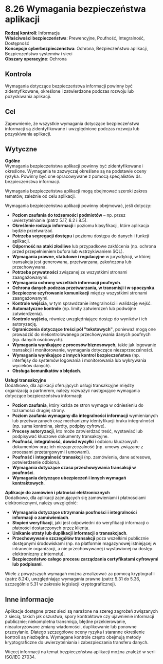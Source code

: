 # 8.26 Wymagania bezpieczeństwa aplikacji

**Rodzaj kontroli**: Informacja  
**Właściwości bezpieczeństwa**: Prewencyjne, Poufność, Integralność, Dostępność  
**Koncepcje cyberbezpieczeństwa**: Ochrona, Bezpieczeństwo aplikacji, Bezpieczeństwo systemów i sieci  
**Obszary operacyjne**: Ochrona

## Kontrola

Wymagania dotyczące bezpieczeństwa informacji powinny być zidentyfikowane, określone i zatwierdzone podczas rozwoju lub pozyskiwania aplikacji.

## Cel

Zapewnienie, że wszystkie wymagania dotyczące bezpieczeństwa informacji są zidentyfikowane i uwzględnione podczas rozwoju lub pozyskiwania aplikacji.

## Wytyczne

**Ogólne**  
Wymagania bezpieczeństwa aplikacji powinny być zidentyfikowane i określone. Wymagania te zazwyczaj określane są na podstawie oceny ryzyka. Powinny być one opracowywane z pomocą specjalistów ds. bezpieczeństwa informacji.

Wymagania bezpieczeństwa aplikacji mogą obejmować szeroki zakres tematów, zależnie od celu aplikacji.

Wymagania bezpieczeństwa aplikacji powinny obejmować, jeśli dotyczy:

- **Poziom zaufania do tożsamości podmiotów** – np. przez uwierzytelnianie (patrz 5.17, 8.2 i 8.5).
- **Określenie rodzaju informacji** i poziomu klasyfikacji, które aplikacja będzie przetwarzać.
- **Potrzeba segregacji dostępu** i poziomu dostępu do danych i funkcji aplikacji.
- **Odporność na ataki złośliwe** lub przypadkowe zakłócenia (np. ochrona przed przepełnieniem bufora lub wstrzykiwaniem SQL).
- **Wymagania prawne, statutowe i regulacyjne** w jurysdykcji, w której transakcja jest generowana, przetwarzana, zakończona lub przechowywana.
- **Potrzeba prywatności** związanej ze wszystkimi stronami zaangażowanymi.
- **Wymagania ochrony wszelkich informacji poufnych**.
- **Ochrona danych podczas przetwarzania, w transmisji i w spoczynku**.
- **Bezpieczne szyfrowanie komunikacji** między wszystkimi stronami zaangażowanymi.
- **Kontrole wejścia**, w tym sprawdzanie integralności i walidację wejść.
- **Automatyczne kontrole** (np. limity zatwierdzeń lub podwójne zatwierdzenia).
- **Kontrole wyjścia**, również uwzględniające dostęp do wyników i ich autoryzację.
- **Ograniczenia dotyczące treści pól "tekstowych"**, ponieważ mogą one prowadzić do niekontrolowanego przechowywania danych poufnych (np. danych osobowych).
- **Wymagania wynikające z procesów biznesowych**, takie jak logowanie transakcji i monitorowanie, wymagania dotyczące niezaprzeczalności.
- **Wymagania wynikające z innych kontrol bezpieczeństwa** (np. interfejsy do systemów logowania i monitorowania lub wykrywania wycieków danych).
- **Obsługa komunikatów o błędach**.

**Usługi transakcyjne**  
Dodatkowo, dla aplikacji oferujących usługi transakcyjne między organizacją a partnerem, należy rozważyć następujące wymagania dotyczące bezpieczeństwa informacji:

- **Poziom zaufania**, który każda ze stron wymaga w odniesieniu do tożsamości drugiej strony.
- **Poziom zaufania wymagany dla integralności informacji** wymienianych lub przetwarzanych oraz mechanizmy identyfikacji braku integralności (np. suma kontrolna, skróty, podpisy cyfrowe).
- **Procesy autoryzacji**, kto może zatwierdzać treść, wystawiać lub podpisywać kluczowe dokumenty transakcyjne.
- **Poufność, integralność, dowód wysyłki** i odbioru kluczowych dokumentów oraz ich niezaprzeczalność (np. umowy związane z procesami przetargowymi i umowami).
- **Poufność i integralność transakcji** (np. zamówienia, dane adresowe, potwierdzenie odbioru).
- **Wymagania dotyczące czasu przechowywania transakcji w poufności**.
- **Wymagania dotyczące ubezpieczeń i innych wymagań kontraktowych**.

**Aplikacje do zamówień i płatności elektronicznych**  
Dodatkowo, dla aplikacji zajmujących się zamówieniami i płatnościami elektronicznymi, należy uwzględnić:

- **Wymagania dotyczące utrzymania poufności i integralności informacji o zamówieniach**.
- **Stopień weryfikacji**, jaki jest odpowiedni do weryfikacji informacji o płatności dostarczonych przez klienta.
- **Unikanie utraty lub duplikacji informacji o transakcjach**.
- **Przechowywanie szczegółów transakcji** poza wszelkimi publicznie dostępnymi środowiskami (np. na platformie magazynowej istniejącej w intranecie organizacji, a nie przechowywanej i wystawionej na dostęp elektroniczny z internetu).
- **Bezpieczeństwo całego procesu zarządzania certyfikatami cyfrowymi lub podpisami**.

Wiele z powyższych wymagań można zrealizować za pomocą kryptografii (patrz 8.24), uwzględniając wymagania prawne (patrz 5.31 do 5.36, szczególnie 5.31 w zakresie legislacji kryptograficznej).

## Inne informacje

Aplikacje dostępne przez sieci są narażone na szereg zagrożeń związanych z siecią, takich jak oszustwa, spory kontraktowe czy ujawnienie informacji publicznie; niekompletna transmisja, błędne przekierowanie, nieautoryzowane zmiany wiadomości, duplikowanie lub ponowne przesyłanie. Dlatego szczegółowe oceny ryzyka i staranne określenie kontroli są niezbędne. Wymagane kontrole często obejmują metody kryptograficzne do uwierzytelniania i zabezpieczania transferu danych.

Więcej informacji na temat bezpieczeństwa aplikacji można znaleźć w serii ISO/IEC 27034.
